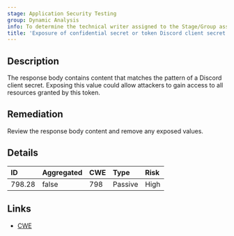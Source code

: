 ```yaml
---
stage: Application Security Testing
group: Dynamic Analysis
info: To determine the technical writer assigned to the Stage/Group associated with this page, see https://handbook.gitlab.com/handbook/product/ux/technical-writing/#assignments
title: 'Exposure of confidential secret or token Discord client secret'
---
```


## Description

The response body contains content that matches the pattern of a Discord client secret.
Exposing this value could allow attackers to gain access to all resources granted by this token.

## Remediation

Review the response body content and remove any exposed values.

## Details

| ID | Aggregated | CWE | Type | Risk |
|:---|:-----------|:----|:-----|:-----|
| 798.28 | false | 798 | Passive | High |

## Links

- [CWE](https://cwe.mitre.org/data/definitions/798.html)
